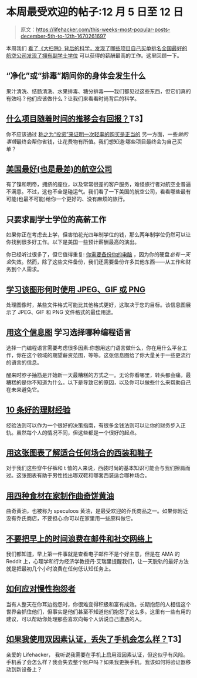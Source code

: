 # 本周最受欢迎的帖子:12 月 5 日至 12 日

> 原文：<https://lifehacker.com/this-weeks-most-popular-posts-december-5th-to-12th-1670261697>

本周我们 [看了《大扫除》](https://lifehacker.com/what-happens-in-your-body-during-a-cleanse-or-detox-1669540259)[背后的科学，发现了哪些项目自己买单](http://twocents.lifehacker.com/what-items-pay-for-themselves-over-time-1668009444)[排名全国最好的航空公司](http://lifehacker.com/the-best-and-worst-airlines-in-the-us-1667028259)[发现了拥有副学士学位](http://lifehacker.com/the-highest-paying-jobs-that-require-only-an-associates-1668435831) 可以获得的薪酬最高的工作。这里回顾一下。



## “净化”或“排毒”期间你的身体会发生什么

果汁清洗、结肠清洗、水果排毒、糖分排毒——我们都见过这些东西，但它们真的有效吗？他们应该做什么？让我们来看看时尚背后的科学。

## [什么项目随着时间的推移会有回报？](http://twocents.lifehacker.com/what-items-pay-for-themselves-over-time-1668009444)T3】

你不应该通过 [称之为“投资”来证明一次轻率的购买是正当的](http://twocents.lifehacker.com/don-t-justify-frivolous-spending-by-calling-it-an-inves-1665978777) 另一方面，一些*做的事情*最终会帮你省钱，让花费物有所值。我们想知道:哪些项目最终会为自己买单？

## [美国最好(也是最差)的航空公司](http://lifehacker.com/the-best-and-worst-airlines-in-the-us-1667028259)

有了镍和明帝，拥挤的座位，以及常常很差的客户服务，难怪旅行者对航空业普遍不满意。不过，这也不全是碰运气。我们看了一下美国的航空公司，看看哪些最有可能(也最不可能)给你一个更好的、没有麻烦的旅行。

## 只要求副学士学位的高薪工作

如果你正在考虑去上学，但害怕花光四年制学位的钱，那么两年制学位仍然可以让你找到很多好工作。以下是美国一些预计薪酬最高的演出。

你已经听过很多了，但它值得重复: [你需要备份你的电脑](http://lifehacker.com/theres-no-excuse-for-not-backing-up-your-computer-do-1547987206) ，因为你的硬盘*总有一天会*失效。然而，除了这些文件备份，我们还需要备份许多其他东西——从工作和财务到个人需求。

## [学习该图形何时使用 JPEG、GIF 或 PNG](http://lifehacker.com/learn-when-to-use-jpeg-gif-or-png-with-this-graphic-1669336151)

处理图像时，某些文件格式可能比其他格式更好，这取决于您的目标。该信息图展示了 JPEG、GIF 和 PNG 文件格式的最佳用途。

## [用这个信息图](http://lifehacker.com/learn-which-programming-language-to-choose-with-this-in-1669612111) 学习选择哪种编程语言

选择一门编程语言需要考虑很多因素:你想用这门语言做什么，你在用什么平台工作，你在这个领域的期望薪资范围，等等。这张信息图给了你大量关于一些更流行的语言的信息。

醒来时脖子抽筋是开始新一天最糟糕的方式之一。无论你看哪里，转头都会痛，最糟糕的是你不知道为什么。以下是导致它的原因，以及你可以做些什么来帮助自己在未来避免它。

## [10 条好的理财经验](http://twocents.lifehacker.com/10-good-financial-rules-of-thumb-1668183707)

经验法则可以作为一个很好的决策指南，有很多金钱法则可以让你的财务步入正轨。虽然每个人的情况不同，但这些都是一个很好的起点。

## [用这张图表了解适合任何场合的西装和鞋子](http://lifehacker.com/know-the-right-suit-and-shoes-for-any-occasion-with-thi-1661710856)

对于我们这些穿牛仔裤和 t 恤的人来说，西装时尚的基本知识可能会与我们擦肩而过。这张图表有助于男性找出哪双鞋和哪套西装适合哪种场合。

## [用四种食材在家制作曲奇饼黄油](http://lifehacker.com/make-cookie-butter-at-home-with-four-ingredients-1661297401)

曲奇黄油，也被称为 speculoos 黄油，是最受欢迎的乔氏商品之一。如果你附近没有乔氏商店，不要担心:你可以在家里用一些原料做它。

## [不要把早上的时间浪费在邮件和社交网络上](http://lifehacker.com/dont-waste-your-mornings-on-email-and-social-networks-1669335950)

我们都知道，早上第一件事就是查看电子邮件不是个好主意，但是在 AMA 的 Reddit 上，心理学和行为经济学教授丹·艾瑞里提醒我们，让一天脱轨的最好方法就是把最初几个小时浪费在任何低认知任务上。

## [如何应对慢性抱怨者](http://lifehacker.com/how-to-deal-with-chronic-complainers-1668185689)

当有人整天在你耳边抱怨时，你很难变得积极和富有成效。长期抱怨的人相信这个世界会抓住他们，但事实是他们甚至不知道他们抱怨了这么多。这里有一些有用的建议，可以帮助你处理那些喜欢向每个人诉说自己遭遇的人。

## [如果我使用双因素认证，丢失了手机会怎么样？](http://lifehacker.com/what-do-i-do-if-i-use-two-factor-authentication-and-los-1668727532)T3】

亲爱的 Lifehacker，
我听说我需要在手机上启用双因素认证，但这似乎有风险。手机丢了会怎么样？我会失去整个账户吗？如果我更换手机，我该如何将验证器移动到新设备上？